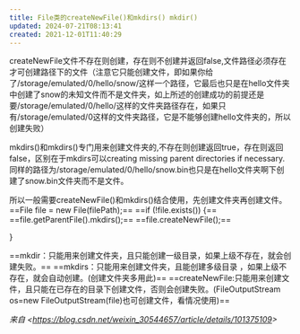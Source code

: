```yaml
---
title: File类的createNewFile()和mkdirs() mkdir()
updated: 2024-07-21T08:13:41
created: 2021-12-01T11:40:29
---
```


createNewFile文件不存在则创建，存在则不创建并返回false,文件路径必须存在才可创建路径下的文件（注意它只能创建文件，即如果你给了/storage/emulated/0/hello/snow/这样一个路径，它最后也只是在hello文件夹中创建了snow的未知文件而不是文件夹，如上所述的创建成功的前提还是要/storage/emulated/0/hello/这样的文件夹路径存在，如果只有/storage/emulated/0这样的文件夹路径，它是不能够创建hello文件夹的，所以创建失败）

mkdirs()和mkdirs()专门用来创建文件夹的,不存在则创建返回true，存在则返回false，区别在于mkdirs可以creating missing parent directories if necessary.同样的路径为/storage/emulated/0/hello/snow.bin也只是在hello文件夹啊下创建了snow.bin文件夹而不是文件。

所以一般需要createNewFile()和mkdirs()结合使用，先创建文件夹再创建文件。
==File file = new File(filePath);==
==if (!file.exists()) {==
==file.getParentFile().mkdirs();==
==file.createNewFile();==

}

==mkdir：只能用来创建文件夹，且只能创建一级目录，如果上级不存在，就会创建失败。==
==mkdirs：只能用来创建文件夹，且能创建多级目录 ，如果上级不存在，就会自动创建。(创建文件夹多用此)==
==createNewFile:只能用来创建文件，且只能在已存在的目录下创建文件，否则会创建失败。(FileOutputStream os=new FileOutputStream(file)也可创建文件，看情况使用)==

*来自 \<<https://blog.csdn.net/weixin_30544657/article/details/101375109>\>*
